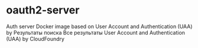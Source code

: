 # oauth2-server
Auth server Docker image based on User Account and Authentication (UAA) by Результаты поиска Все результаты  User Account and Authentication (UAA) by CloudFoundry
